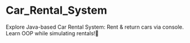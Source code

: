 # Car_Rental_System
Explore Java-based Car Rental System: Rent &amp; return cars via console. Learn OOP while simulating rentals!🌟
